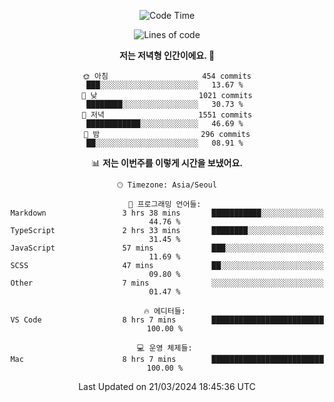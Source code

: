 <div align='center'>
 
<!--START_SECTION:waka-->
![Code Time](http://img.shields.io/badge/Code%20Time-3%2C466%20hrs%2057%20mins-blue)

![Lines of code](https://img.shields.io/badge/%EC%A0%80%EB%8A%94%20%EC%97%AC%ED%83%9C%EA%B9%8C%EC%A7%80%20-2.1%20million%20%EC%A4%84%EC%9D%98%20%EC%BD%94%EB%93%9C%EB%A5%BC%20%EC%9E%91%EC%84%B1%ED%96%88%EC%96%B4%EC%9A%94.-blue)

**저는 저녁형 인간이에요. 🦉** 

```text
🌞 아침                     454 commits         ███░░░░░░░░░░░░░░░░░░░░░░   13.67 % 
🌆 낮　                     1021 commits        ████████░░░░░░░░░░░░░░░░░   30.73 % 
🌃 저녁                     1551 commits        ████████████░░░░░░░░░░░░░   46.69 % 
🌙 밤　                     296 commits         ██░░░░░░░░░░░░░░░░░░░░░░░   08.91 % 
```


📊 **저는 이번주를 이렇게 시간을 보냈어요.** 

```text
🕑︎ Timezone: Asia/Seoul

💬 프로그래밍 언어들: 
Markdown                 3 hrs 38 mins       ███████████░░░░░░░░░░░░░░   44.76 % 
TypeScript               2 hrs 33 mins       ████████░░░░░░░░░░░░░░░░░   31.45 % 
JavaScript               57 mins             ███░░░░░░░░░░░░░░░░░░░░░░   11.69 % 
SCSS                     47 mins             ██░░░░░░░░░░░░░░░░░░░░░░░   09.80 % 
Other                    7 mins              ░░░░░░░░░░░░░░░░░░░░░░░░░   01.47 % 

🔥 에디터들: 
VS Code                  8 hrs 7 mins        █████████████████████████   100.00 % 

💻 운영 체제들: 
Mac                      8 hrs 7 mins        █████████████████████████   100.00 % 
```


 Last Updated on 21/03/2024 18:45:36 UTC
<!--END_SECTION:waka-->
 </div>
<!---
Emewjin/Emewjin is a ✨ special ✨ repository because its `README.md` (this file) appears on your GitHub profile.
You can click the Preview link to take a look at your changes.
--->
